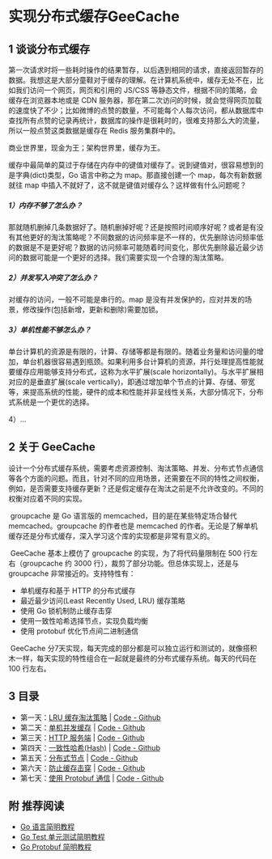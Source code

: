 # 实现分布式缓存GeeCache

## 1 谈谈分布式缓存
​	第一次请求时将一些耗时操作的结果暂存，以后遇到相同的请求，直接返回暂存的数据。我想这是大部分童鞋对于缓存的理解。在计算机系统中，缓存无处不在，比如我们访问一个网页，网页和引用的 JS/CSS 等静态文件，根据不同的策略，会缓存在浏览器本地或是 CDN 服务器，那在第二次访问的时候，就会觉得网页加载的速度快了不少；比如微博的点赞的数量，不可能每个人每次访问，都从数据库中查找所有点赞的记录再统计，数据库的操作是很耗时的，很难支持那么大的流量，所以一般点赞这类数据是缓存在 Redis 服务集群中的。

商业世界里，现金为王；架构世界里，缓存为王。

​	缓存中最简单的莫过于存储在内存中的键值对缓存了。说到键值对，很容易想到的是字典(dict)类型，Go 语言中称之为 map。那直接创建一个 map，每次有新数据就往 map 中插入不就好了，这不就是键值对缓存么？这样做有什么问题呢？

##### 1）内存不够了怎么办？

那就随机删掉几条数据好了。随机删掉好呢？还是按照时间顺序好呢？或者是有没有其他更好的淘汰策略呢？不同数据的访问频率是不一样的，优先删除访问频率低的数据是不是更好呢？数据的访问频率可能随着时间变化，那优先删除最近最少访问的数据可能是一个更好的选择。我们需要实现一个合理的淘汰策略。

##### 2）并发写入冲突了怎么办？

对缓存的访问，一般不可能是串行的。map 是没有并发保护的，应对并发的场景，修改操作(包括新增，更新和删除)需要加锁。

##### 3）单机性能不够怎么办？

单台计算机的资源是有限的，计算、存储等都是有限的。随着业务量和访问量的增加，单台机器很容易遇到瓶颈。如果利用多台计算机的资源，并行处理提高性能就要缓存应用能够支持分布式，这称为水平扩展(scale horizontally)。与水平扩展相对应的是垂直扩展(scale vertically)，即通过增加单个节点的计算、存储、带宽等，来提高系统的性能，硬件的成本和性能并非呈线性关系，大部分情况下，分布式系统是一个更优的选择。

4）…

## 2 关于 GeeCache

​	设计一个分布式缓存系统，需要考虑资源控制、淘汰策略、并发、分布式节点通信等各个方面的问题。而且，针对不同的应用场景，还需要在不同的特性之间权衡，例如，是否需要支持缓存更新？还是假定缓存在淘汰之前是不允许改变的。不同的权衡对应着不同的实现。

​	groupcache 是 Go 语言版的 memcached，目的是在某些特定场合替代 memcached。groupcache 的作者也是 memcached 的作者。无论是了解单机缓存还是分布式缓存，深入学习这个库的实现都是非常有意义的。

​	GeeCache 基本上模仿了 groupcache 的实现，为了将代码量限制在 500 行左右（groupcache 约 3000 行），裁剪了部分功能。但总体实现上，还是与 groupcache 非常接近的。支持特性有：

- 单机缓存和基于 HTTP 的分布式缓存
- 最近最少访问(Least Recently Used, LRU) 缓存策略
- 使用 Go 锁机制防止缓存击穿
- 使用一致性哈希选择节点，实现负载均衡
- 使用 protobuf 优化节点间二进制通信

​	GeeCache 分7天实现，每天完成的部分都是可以独立运行和测试的，就像搭积木一样，每天实现的特性组合在一起就是最终的分布式缓存系统。每天的代码在 100 行左右。

## 3 目录

- 第一天：[LRU 缓存淘汰策略](https://geektutu.com/post/geecache-day1.html) | [Code - Github](https://github.com/geektutu/7days-golang/blob/master/gee-cache/day1-lru)
- 第二天：[单机并发缓存](https://geektutu.com/post/geecache-day2.html) | [Code - Github](https://github.com/geektutu/7days-golang/blob/master/gee-cache/day2-single-node)
- 第三天：[HTTP 服务端](https://geektutu.com/post/geecache-day3.html) | [Code - Github](https://github.com/geektutu/7days-golang/blob/master/gee-cache/day3-http-server)
- 第四天：[一致性哈希(Hash)](https://geektutu.com/post/geecache-day4.html) | [Code - Github](https://github.com/geektutu/7days-golang/blob/master/gee-cache/day4-consistent-hash)
- 第五天：[分布式节点](https://geektutu.com/post/geecache-day5.html) | [Code - Github](https://github.com/geektutu/7days-golang/blob/master/gee-cache/day5-multi-nodes)
- 第六天：[防止缓存击穿](https://geektutu.com/post/geecache-day6.html) | [Code - Github](https://github.com/geektutu/7days-golang/blob/master/gee-cache/day6-single-flight)
- 第七天：[使用 Protobuf 通信](https://geektutu.com/post/geecache-day7.html) | [Code - Github](https://github.com/geektutu/7days-golang/blob/master/gee-cache/day7-proto-buf)

## 附 推荐阅读

- [Go 语言简明教程](https://geektutu.com/post/quick-golang.html)
- [Go Test 单元测试简明教程](https://geektutu.com/post/quick-go-test.html)
- [Go Protobuf 简明教程](https://geektutu.com/post/quick-go-protobuf.html)




